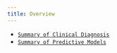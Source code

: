 ```yaml
---
title: Overview
---
```


- [`Summary of Clinical Diagnosis`](clinical_dx.html)
- [`Summary of Predictive Models`](phenotype_models.html)
